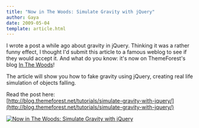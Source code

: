 ```yaml
---
title: "Now in The Woods: Simulate Gravity with jQuery"
author: Gaya
date: 2009-05-04
template: article.html
---
```

I wrote a post a while ago about gravity in jQuery. Thinking it was a rather funny effect, I thought I'd submit this article to a famous weblog to see if they would accept it. And what do you know: it's now on ThemeForest's blog [In The Woods](http://blog.themeforest.net/)!

The article will show you how to fake gravity using jQuery, creating real life simulation of objects falling.

Read the post here:  
[http://blog.themeforest.net/tutorials/simulate-gravity-with-jquery/](http://blog.themeforest.net/tutorials/simulate-gravity-with-jquery/)

[![Now in The Woods: Simulate Gravity with jQuery](/articles/now-in-the-woods-simulate-gravity-with-jquery/gravitythemeforest.jpg "Now in The Woods: Simulate Gravity with jQuery")](http://www.gayadesign.com/general/now-in-the-woods-simulate-gravity-with-jquery)